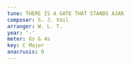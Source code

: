 ```yaml
---
tune: THERE IS A GATE THAT STANDS AJAR
composer: S. J. Vail
arranger: W. L. T.
year: '-'
meter: 6s & 4s
key: C Major
anacrusis: 0
---
```

